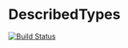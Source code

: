 # DescribedTypes

[![Build Status](https://github.com/algunion/DescribedTypes.jl/actions/workflows/CI.yml/badge.svg?branch=main)](https://github.com/algunion/DescribedTypes.jl/actions/workflows/CI.yml?query=branch%3Amain)
